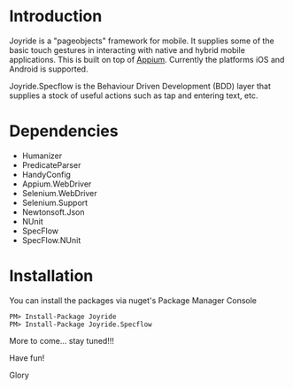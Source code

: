

# Introduction

Joyride is a "pageobjects" framework for mobile.  It supplies some of the basic touch gestures in interacting with native and hybrid mobile applications.  This is built on top of [Appium](http://appium.io).  Currently the platforms iOS and Android is supported.

Joyride.Specflow is the Behaviour Driven Development (BDD) layer that supplies a stock of useful actions such as tap and entering text, etc.  

# Dependencies

* Humanizer
* PredicateParser
* HandyConfig
* Appium.WebDriver
* Selenium.WebDriver
* Selenium.Support
* Newtonsoft.Json
* NUnit
* SpecFlow
* SpecFlow.NUnit


# Installation

You can install the packages via nuget's Package Manager Console
```
PM> Install-Package Joyride
PM> Install-Package Joyride.Specflow
```



More to come... stay tuned!!!



Have fun! 

Glory
